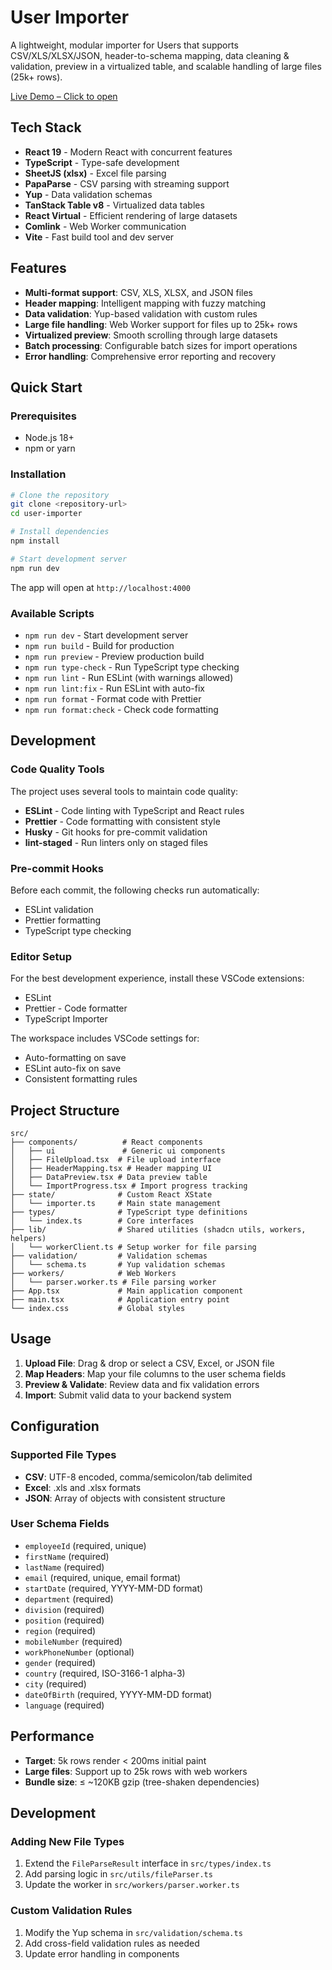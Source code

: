 # User Importer

A lightweight, modular importer for Users that supports CSV/XLS/XLSX/JSON, header-to-schema mapping, data cleaning & validation, preview in a virtualized table, and scalable handling of large files (25k+ rows).

[Live Demo – Click to open](https://user-importer.netlify.app/)

## Tech Stack

- **React 19** - Modern React with concurrent features
- **TypeScript** - Type-safe development
- **SheetJS (xlsx)** - Excel file parsing
- **PapaParse** - CSV parsing with streaming support
- **Yup** - Data validation schemas
- **TanStack Table v8** - Virtualized data tables
- **React Virtual** - Efficient rendering of large datasets
- **Comlink** - Web Worker communication
- **Vite** - Fast build tool and dev server

## Features

- **Multi-format support**: CSV, XLS, XLSX, and JSON files
- **Header mapping**: Intelligent mapping with fuzzy matching
- **Data validation**: Yup-based validation with custom rules
- **Large file handling**: Web Worker support for files up to 25k+ rows
- **Virtualized preview**: Smooth scrolling through large datasets
- **Batch processing**: Configurable batch sizes for import operations
- **Error handling**: Comprehensive error reporting and recovery

## Quick Start

### Prerequisites

- Node.js 18+
- npm or yarn

### Installation

```bash
# Clone the repository
git clone <repository-url>
cd user-importer

# Install dependencies
npm install

# Start development server
npm run dev
```

The app will open at `http://localhost:4000`

### Available Scripts

- `npm run dev` - Start development server
- `npm run build` - Build for production
- `npm run preview` - Preview production build
- `npm run type-check` - Run TypeScript type checking
- `npm run lint` - Run ESLint (with warnings allowed)
- `npm run lint:fix` - Run ESLint with auto-fix
- `npm run format` - Format code with Prettier
- `npm run format:check` - Check code formatting

## Development

### Code Quality Tools

The project uses several tools to maintain code quality:

- **ESLint** - Code linting with TypeScript and React rules
- **Prettier** - Code formatting with consistent style
- **Husky** - Git hooks for pre-commit validation
- **lint-staged** - Run linters only on staged files

### Pre-commit Hooks

Before each commit, the following checks run automatically:

- ESLint validation
- Prettier formatting
- TypeScript type checking

### Editor Setup

For the best development experience, install these VSCode extensions:

- ESLint
- Prettier - Code formatter
- TypeScript Importer

The workspace includes VSCode settings for:

- Auto-formatting on save
- ESLint auto-fix on save
- Consistent formatting rules

## Project Structure

```
src/
├── components/          # React components
│   ├── ui               # Generic ui components
│   ├── FileUpload.tsx  # File upload interface
│   ├── HeaderMapping.tsx # Header mapping UI
│   ├── DataPreview.tsx # Data preview table
│   └── ImportProgress.tsx # Import progress tracking
├── state/              # Custom React XState
│   └── importer.ts     # Main state management
├── types/              # TypeScript type definitions
│   └── index.ts        # Core interfaces
├── lib/                # Shared utilities (shadcn utils, workers, helpers)
│   └── workerClient.ts # Setup worker for file parsing
├── validation/         # Validation schemas
│   └── schema.ts       # Yup validation schemas
├── workers/            # Web Workers
│   └── parser.worker.ts # File parsing worker
├── App.tsx             # Main application component
├── main.tsx            # Application entry point
└── index.css           # Global styles
```

## Usage

1. **Upload File**: Drag & drop or select a CSV, Excel, or JSON file
2. **Map Headers**: Map your file columns to the user schema fields
3. **Preview & Validate**: Review data and fix validation errors
4. **Import**: Submit valid data to your backend system

## Configuration

### Supported File Types

- **CSV**: UTF-8 encoded, comma/semicolon/tab delimited
- **Excel**: .xls and .xlsx formats
- **JSON**: Array of objects with consistent structure

### User Schema Fields

- `employeeId` (required, unique)
- `firstName` (required)
- `lastName` (required)
- `email` (required, unique, email format)
- `startDate` (required, YYYY-MM-DD format)
- `department` (required)
- `division` (required)
- `position` (required)
- `region` (required)
- `mobileNumber` (required)
- `workPhoneNumber` (optional)
- `gender` (required)
- `country` (required, ISO-3166-1 alpha-3)
- `city` (required)
- `dateOfBirth` (required, YYYY-MM-DD format)
- `language` (required)

## Performance

- **Target**: 5k rows render < 200ms initial paint
- **Large files**: Support up to 25k rows with web workers
- **Bundle size**: ≤ ~120KB gzip (tree-shaken dependencies)

## Development

### Adding New File Types

1. Extend the `FileParseResult` interface in `src/types/index.ts`
2. Add parsing logic in `src/utils/fileParser.ts`
3. Update the worker in `src/workers/parser.worker.ts`

### Custom Validation Rules

1. Modify the Yup schema in `src/validation/schema.ts`
2. Add cross-field validation rules as needed
3. Update error handling in components

